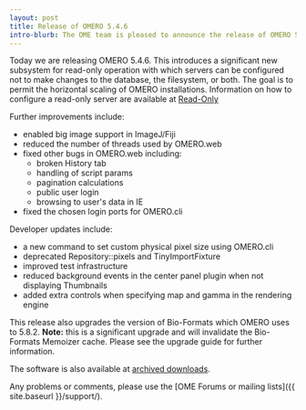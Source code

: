 ```yaml
---
layout: post
title: Release of OMERO 5.4.6
intro-blurb: The OME team is pleased to announce the release of OMERO 5.4.6.
---
```

Today we are releasing OMERO 5.4.6.
This introduces a significant new subsystem for read-only operation
with which servers can be configured not to make changes to the database,
the filesystem, or both. The goal is to permit the horizontal scaling
of OMERO installations. Information on how to configure a read-only server
are available at [Read-Only](https://docs.openmicroscopy.org/omero/5.4.6/developers/Server/Clustering.html#read-only)

Further improvements include:

* enabled big image support in ImageJ/Fiji
* reduced the number of threads used by OMERO.web
* fixed other bugs in OMERO.web including:
   * broken History tab
   * handling of script params
   * pagination calculations
   * public user login
   * browsing to user's data in IE
* fixed the chosen login ports for OMERO.cli

Developer updates include:

* a new command to set custom physical pixel size using OMERO.cli
* deprecated Repository::pixels and TinyImportFixture
* improved test infrastructure
* reduced background events in the center panel plugin when not displaying Thumbnails
* added extra controls when specifying map and gamma in the rendering engine

This release also upgrades the version of Bio-Formats which OMERO
uses to 5.8.2. **Note:** this is a significant upgrade and will
invalidate the Bio-Formats Memoizer cache. Please see the upgrade
guide for further information.


The software is also available at [archived downloads](https://downloads.openmicroscopy.org/omero/5.4.6).

Any problems or comments, please use the [OME Forums or mailing lists]({{ site.baseurl }}/support/).
